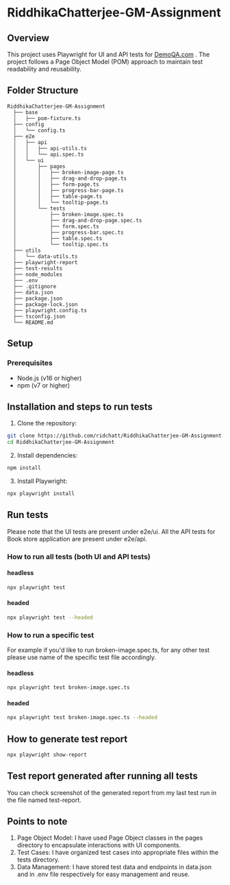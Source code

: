 # RiddhikaChatterjee-GM-Assignment

## Overview
This project uses Playwright for UI and API tests for [DemoQA.com](https://demoqa.com/) . The project follows a Page Object Model (POM) approach to maintain test readability and reusability.

## Folder Structure

````plaintext
RiddhikaChatterjee-GM-Assignment
  ├── base
  │   ├── pom-fixture.ts
  ├── config
  │   └── config.ts
  ├── e2e
  │   ├── api
  │   │   ├── api-utils.ts
  │   │   └── api.spec.ts
  │   └── ui
  │       ├── pages
  │       │   ├── broken-image-page.ts
  │       │   ├── drag-and-drop-page.ts
  │       │   ├── form-page.ts
  │       │   ├── progress-bar-page.ts
  │       │   ├── table-page.ts
  │       │   └── tooltip-page.ts
  │       └── tests
  │           ├── broken-image.spec.ts
  │           ├── drag-and-drop-page.spec.ts
  │           ├── form.spec.ts
  │           ├── progress-bar.spec.ts
  │           ├── table.spec.ts
  │           └── tooltip.spec.ts
  ├── utils
  │   └── data-utils.ts
  ├── playwright-report
  ├── test-results
  ├── node_modules
  ├── .env
  ├── .gitignore
  ├── data.json
  ├── package.json
  ├── package-lock.json
  ├── playwright.config.ts
  ├── tsconfig.json
  └── README.md

````

## Setup
### Prerequisites
- Node.js (v16 or higher)
- npm (v7 or higher)

## Installation and steps to run tests
1. Clone the repository:

```bash
git clone https://github.com/ridchatt/RiddhikaChatterjee-GM-Assignment.git
cd RiddhikaChatterjee-GM-Assignment
```

2. Install dependencies:

```bash
npm install
```

3. Install Playwright:

```bash
npx playwright install
```

## Run tests
Please note that the UI tests are present under e2e/ui. All the API tests for Book store application are present under e2e/api.

### How to run all tests (both UI and API tests)

#### headless
```bash
npx playwright test
```

#### headed
```bash
npx playwright test --headed
```

### How to run a specific test
For example if you'd like to run broken-image.spec.ts, for any other test please use name of the specific test file accordingly.
#### headless
```bash
npx playwright test broken-image.spec.ts 
```

#### headed
```bash
npx playwright test broken-image.spec.ts --headed
```

## How to generate test report
```bash
npx playwright show-report
```

## Test report generated after running all tests
You can check screenshot of the generated report from my last test run in the file named test-report.

## Points to note
1) Page Object Model: I have used Page Object classes in the pages directory to encapsulate interactions with UI components.
2) Test Cases: I have organized test cases into appropriate files within the tests directory.
3) Data Management: I have stored test data and endpoints in data.json and in .env file respectively for easy management and reuse.
